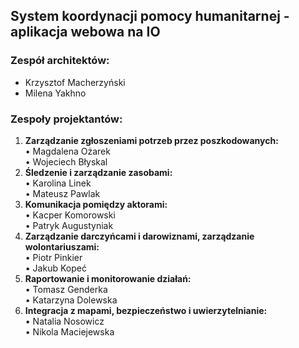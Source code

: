 ## System koordynacji pomocy humanitarnej - aplikacja webowa na IO

### Zespół architektów:

- Krzysztof Macherzyński
- Milena Yakhno

### Zespoły projektantów:

1. **Zarządzanie zgłoszeniami potrzeb przez poszkodowanych:**
<br>• Magdalena Ożarek
<br>• Wojeciech Błyskal
2. **Śledzenie i zarządzanie zasobami:**
<br>• Karolina Linek
<br>• Mateusz Pawlak
3. **Komunikacja pomiędzy aktorami:**
<br>• Kacper Komorowski
<br>• Patryk Augustyniak
4. **Zarządzanie darczyńcami i darowiznami, zarządzanie wolontariuszami:**
<br>• Piotr Pinkier
<br>• Jakub Kopeć
5. **Raportowanie i monitorowanie działań:**
<br>• Tomasz Genderka
<br>• Katarzyna Dolewska
6. **Integracja z mapami, bezpieczeństwo i uwierzytelnianie:**
<br>• Natalia Nosowicz
<br>• Nikola Maciejewska
